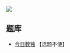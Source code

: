 ![](https://cn.sudoku.today/pic/clonesudoku4x5/15535_134471.png)

## 题库
- [今日数独](https://cn.sudoku.today/g-clone-sudoku/) 【选题不便】